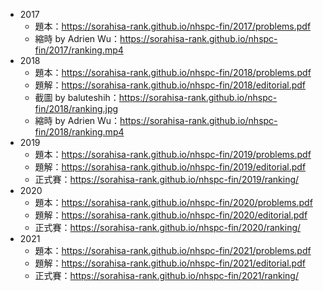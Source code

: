 -   2017
    -   題本：https://sorahisa-rank.github.io/nhspc-fin/2017/problems.pdf
    -   縮時 by Adrien Wu：https://sorahisa-rank.github.io/nhspc-fin/2017/ranking.mp4
-   2018
    -   題本：https://sorahisa-rank.github.io/nhspc-fin/2018/problems.pdf
    -   題解：https://sorahisa-rank.github.io/nhspc-fin/2018/editorial.pdf
    -   截圖 by baluteshih：https://sorahisa-rank.github.io/nhspc-fin/2018/ranking.jpg
    -   縮時 by Adrien Wu：https://sorahisa-rank.github.io/nhspc-fin/2018/ranking.mp4
-   2019
    -   題本：https://sorahisa-rank.github.io/nhspc-fin/2019/problems.pdf
    -   題解：https://sorahisa-rank.github.io/nhspc-fin/2019/editorial.pdf
    -   正式賽：https://sorahisa-rank.github.io/nhspc-fin/2019/ranking/
-   2020
    -   題本：https://sorahisa-rank.github.io/nhspc-fin/2020/problems.pdf
    -   題解：https://sorahisa-rank.github.io/nhspc-fin/2020/editorial.pdf
    -   正式賽：https://sorahisa-rank.github.io/nhspc-fin/2020/ranking/
-   2021
    -   題本：https://sorahisa-rank.github.io/nhspc-fin/2021/problems.pdf
    -   題解：https://sorahisa-rank.github.io/nhspc-fin/2021/editorial.pdf
    -   正式賽：https://sorahisa-rank.github.io/nhspc-fin/2021/ranking/